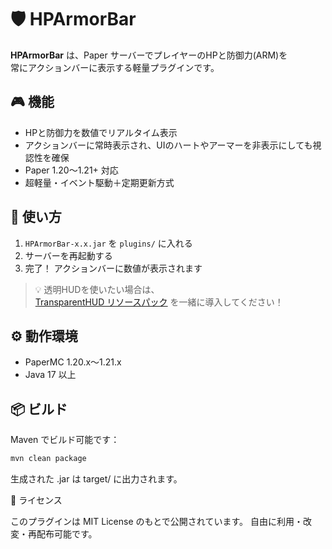 # 🛡️ HPArmorBar

**HPArmorBar** は、Paper サーバーでプレイヤーのHPと防御力(ARM)を  
常にアクションバーに表示する軽量プラグインです。

## 🎮 機能
- HPと防御力を数値でリアルタイム表示
- アクションバーに常時表示され、UIのハートやアーマーを非表示にしても視認性を確保
- Paper 1.20〜1.21+ 対応
- 超軽量・イベント駆動＋定期更新方式

## 🧩 使い方
1. `HPArmorBar-x.x.jar` を `plugins/` に入れる
2. サーバーを再起動する
3. 完了！ アクションバーに数値が表示されます

> 💡 透明HUDを使いたい場合は、  
> [TransparentHUD リソースパック](https://github.com/Bluehat-R/TransparentHUD) を一緒に導入してください！

## ⚙️ 動作環境
- PaperMC 1.20.x〜1.21.x
- Java 17 以上

## 📦 ビルド
Maven でビルド可能です：
```bash
mvn clean package
```
生成された .jar は target/ に出力されます。

🪪 ライセンス

このプラグインは MIT License
のもとで公開されています。
自由に利用・改変・再配布可能です。
